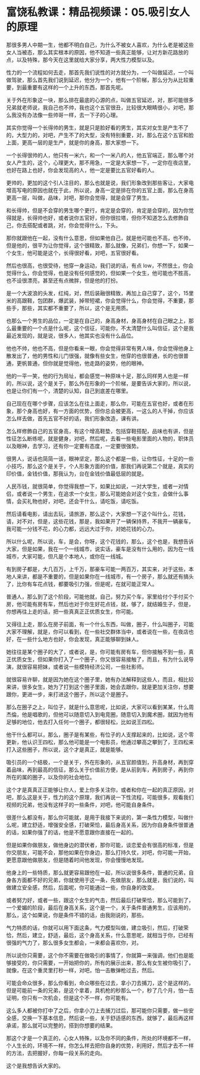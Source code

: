 # 富饶私教课：精品视频课：05.吸引女人的原理

那很多男人中期一生，他都不明白自己，为什么不被女人喜欢，为什么老是被这些女人当被态，那么其实根本的原因，他不知道一些真正能够，让对方新花路放的点，以及特殊，那今天在这里就给大家分享，两大性力模型以及。

性力的一个流程如何去走，那首先我们说性的对方就分为，一个叫做延迟，一个叫做驾驶，那么首先我们说到延迟，他分为一个，他有一个阶梯，那么分为从比较重要，到最重要有这样的一个上升的东西，那首先呢。

关于外在形象这一块，那么排在最底的心源的点，叫做五官延迟，对，那可能很多兄弟就老师说，我自己也不帅，我也这个五官很丑，比较很大眼睛很小，对吧，那么我没有办法像一些帅哥一样，去一下子的心理。

其实你觉得一个长得帅的男生，就是只是脸好看的男生，其实对女生是产生不了的，大型力的，对吧，产生不了的大型，没有特别重要，对，那么在这个五官和脸上面，更高一层的是生产，就是你的身高，那大家想一下。

一个长得很帅的人，他只有一米六，和一个一米八的人，他五官端正，那么哪个对女人产生的，这个，心理更大，那不用急，一定是大家想一下，一定你在夜店里，也好在路上也好，你会发现高的人，他一定是要比五官好看的人。

更帅的，更加的这个引人注目的，那么也就是说，我们形象改到那些客让，大家电增高写电的原因也就在于此，所以说，身高一定是排在你的五官上面，那么在身高更高一层，叫做，品味，对吧，那你会觉得，就是会穿了男生。

和长得帅，但是不会穿的男生哪个更行，肯定是会穿的，肯定是会穿的，因为你觉得就是，长得帅也好，或者说你五官好，但你很拉塔，但你不知道怎么去修飾自己，你去搭配或者跳，对，你会觉得什么，下头。

那你就跟他在一起，没有什么意思，但如果他自己，就是他可能也不高，也不帅，但是他的，很平为让你觉得，这个很精致，那么就像，兄弟们，你想一下，如果一个女生，他可能是这个，长得很好看，对吧，五官很好看。

然后也很高，也很受待，他穿一身运动，我们说的话，有点 low，不然很土，你会觉得什么，你会觉得，也是没有任何感觉的，但如果一个女生，他可能也不胜高，也不设很漂亮，甚至还有点微胖，但是他的打扮。

是一个大波浪的头发，红纯，对，然后装融很精致，再加上自己穿了，这个，15里米的高跟鞋，包团群，爆武装，掉带短裙，你会觉得什么，你会觉得，不重要，那些手，那些，其实都不重要了，所以，这个是无用质。

也那么一个男生的品位，一定是在自己的，身高身材，身高身材在自己眼之上，那么最重要的一个点是什么呢，这个信征，可能你，不太清楚什么叫信征，这个是我最近发现的，就是说，很多人，他其实也没有什么品位。

他也不帅，他也不高，但是你看来一眼，你会觉得非常有男人味，你会觉得他身上散发出了，他的男性和儿门很强，就像有些女生，他穿的也很普通，长的也很普通，更帆普通，但你就是觉得他，他走路的姿势，他的眼神。

他的一平一笑，他的行为局址，都会感觉一种原味十足，那么同样男人也是一样的，所以说，这个是关于，那么外在形象的一个阶梯，是要告诉大家的，所以说，也是让你们有一个，清楚的认知，自己到底差在哪里。

自己现在在哪个步骤，应该怎么在往上面走，那么你，可能在五官也好，或者在形象，那个身高也好，有一方面的优势，但你总会被更高，一这么的人干掉，你应该怎么样去做，首先五官不好的话，我们形象改造，课有讲。

怎么样修飾自己的五官身高，有这个增高鞋垫，包括穿鞋搭配，品味也有讲，但是性征怎么断练呢，就是健身，对吧，然后呢，去看一些电影里面的人物的，职体员以及眼神，去学习，还有你一定要有态度，一定要很强势。

很男人，说话也简简一该，眼神坚定，那么这个都是一些，让你性征，十足的一些小技巧，那么这个是关于，个人形象方面的价值，那我们再说第二个就是，真实的印价值，金钱价值，那我认为，台在金钱价值最低层的就是。

人民币钱，就很简单，你觉得我想一下，如果比如说，一对大学生，或者一对情侣，或者说一个男生，在追求一个女生，那么可能她会对这个女生，会做什么事情，会买礼物也好，对吧，还会干什么，请吃饭，请吃饭。

然后请看电影，请出去玩，请旅游，那么这个，大家想一下这个叫什么，花钱，请，对不对，但是，这些花钱，那是，我如果开了一辆保持界，不我开一辆豪车，我可能一分钱不花，的心力都，远远大过于你，对她花钱的心力。

所以什么呢，所以说，车，是会，你呀，这个花钱的，那么，这个也是，我想告诉大家，但是如果，我在一个一线城市，说实话，豪车是没有什么用的，因为在一线城市，大家可能，但凡是个本地人，或你在一线城。

有到房子都是，大几百万，上千万，那豪车可能一两百万，其实来，对于这些，本地人来讲，都是不重要的，但是如果你在一线城市，有一个房子，那么就还有搞头了，比你有车花点钱，都要吸引力强，但是呢，在就可能正常人。

普通人，那么到了这个阶段，可能他就，自己，努力买个车，家里给付个手付买个房，他可能有房有车，然后也对于你生好花点钱，就，够了，就结婚生子，但是，你想再往上走的话，把一些真真正正优质女生，你可能。

又得往上走，那么在房子前面，有一个什么东西，叫做，圈子，什么叫圈子，可能大家不理解，就是，你可以看到，在一些社交群体当中，或者说在一些，在夜店也好，在一些什么地方也好，你会发现，真正能够聊到妹人。

她往往是某个圈子的大了，或者说，是，你可能有房有车，但你接触不到一些，真正优质女生，但如果你打入了一个圈子，你又很容易接触了，而且，有为什么说导演，就很容易把妹，或者说一些模特经济公司，一些社影师。

就很容易许聊，就是因为她在这个圈子里，她有办法解释到这些人，而且，相比较来讲，很多女生，她为了打到这个圈子里面，她会去跟你，就是更加关注你，想要跟你，更进一步，来打进这个圈子，所以这个是圈子。

那么在圈子之上，叫位子，就是什么意思呢，比如说，大家可以看到某某，什么周杰倫，他是唱歌的，但他可以随意切入到电竞圈，随意切入到魔术圈，就因为他有足够的地位，他去打入任何一个圈子，都很轻松，比如说王四松。

他干什么都可以，那么，圈子是有某些，有位子的人支撑起来的，比如说，这个零更新，他认识王四松，那么他可能是一个电影员，他通过攀高之攀到了，王四松来打入这些圈子，所以说，这个才是真正，就是能够。

吸引员的一个结极，一个是关于，外在形象的，从五官颜值到，升高身材，再到穿着品味，再到最高的信征，那么关于价值前方便，是从前到车，再到房子，再到你所在的属的圈子，以及你的社会地位。

这个才是真真正正能够让你人，爱上你多关注你，或者和你在一起的真正原因，对吧，那么这是关于，性力的这个原理，我们再说一下性流程，可能很多，观看我们视频的兄弟，他没有这样子的一些条件，对吧，他可能自身条件。

很差什么都没有，那么你可能就，是用于我接下来说的，第一条性力模型，叫做什么呢，建立舒适，增强安全感，打破荣恰，最后身高关系，因为你自身条件很普通的话，如果你强了的话，他是不愿意跟你直接在一起的。

但是如果你做朋友，做他身边的潜伏者，那你可能，谈恋爱会有很高的标准，但是你交朋友，可能不会，那他如果在你身边，那么打持久仗，对吧，你可能一开始，更愿意跟他做朋友，但是随着时间他发现，你会慢慢地发现。

他身上的一些特质，那么就更容易跟他在一起，所以说很多条件，普通的兄弟，自身各方面都不好的兄弟，你就使用于这一条，先做朋友，那么就是，我们说的，叫做建立安全感，然后，后面呢，你可能通过一些，你自身的改变。

或者努力好，或者一些，跟这个女生的气击，然后最后打破荣恰，那么可能到了，一个爱媚的阶段，最后在身高关系，这个是一个，关于条件普通男生，应该用的，那么，这个如果说，你是条件不错的话，由我刚说的，那些。

气力特质的话，你就可以用下面这条，气力模型叫做，建立吸引，然后，打破荣恰，然后，建立，舒适，最后，这个身高关系，什么意思呢，就相当于你，已经有很强的气力了，那么很多女生都会，一来都会喜欢你，对。

所以说你只需要，这个你不需要在做吸引的事情了，你就算一来强调，他们也是能够接受的，你只需要，一开始把你的，所有的展示出来，那么有女生被你吸引了，就像，在这个重灵里打秒一样，对吧，怕一击散弹枪过去，然后。

可能会命众很多，那么你看到，命众哪些在过去，拿小刀去捕刀，这个是这样的，但是可能前一条的兄弟，是这个拿着，具机枪的秒那么一个，秒了几个月，怕一击证明，你只有一次机会，但是这个不一样，你可能有。

这么多人都被你打中了之后，你拿小刀上去捕刀过后，那可能你只需要，做一些安全感，交换一下基本信息，然后说一些，关于舒适感的东西，就够了，最后再这样承诺，那么就可以完整的，搭到你想要的结果。

那这个才是一个真正的，心女人特殊，以及你不同的条件，所处的环境都不一样，个人生长的，环境不一样，你怎么样去把你自身的优势，利用好，然后才去不一样的方法，去把握好，你每一段关系的走向。

这个是我想告诉大家的。